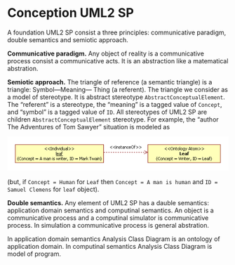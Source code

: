 # Conception UML2 SP

A foundation UML2 SP consist a three principles: communicative paradigm, double semantics and semiotic approach.

**Communicative paradigm.** 
Any object of reality is a communicative process consist a communicative acts. It is an abstraction like a matematical abstration.

**Semiotic approach.** 
The triangle of reference (a semantic triangle) is a triangle: Symbol—Meaning— Thing (a referent). The triangle we consider as a model of stereotype. It is abstract stereotype `AbstractConceptualElement`. The “referent” is a stereotype, the “meaning” is a tagged value of `Concept`, and “symbol” is a tagged value of `ID`. All stereotypes of UML2 SP are children `AbstractConceptualElement` stereotype.
For example, the “author The Adventures of Tom Sawyer” situation  is modeled as
<p><img src="define/MarkTwin.png" alt="" /></p>

(but, if `Concept = Human` for `Leaf` then `Concept = A man is human` and `ID = Samuel Clemens`  for `leaf` object).


**Double semantics.** Any element of UML2 SP has a dauble semantics: application domain semantics and computinal semantics. An object  is a communicative process and a computinal simulator is communicative process. In simulation a communicative process is general abstration.

In application domain semantics Analysis Class Diagram is an ontology of application domain. In computinal semantics Analysis Class Diagram is model of program.
